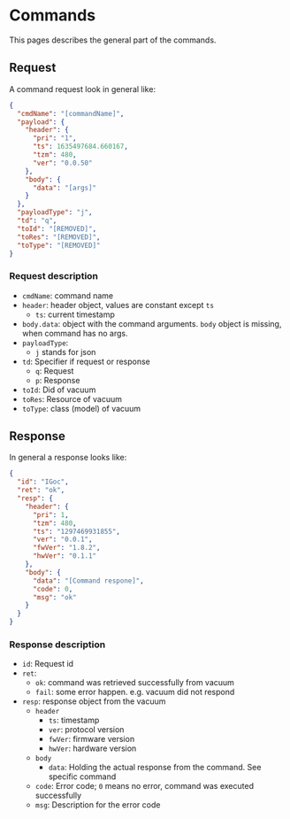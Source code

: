 # Commands

This pages describes the general part of the commands.

## Request

A command request look in general like:

```json
{
  "cmdName": "[commandName]",
  "payload": {
    "header": {
      "pri": "1",
      "ts": 1635497684.660167,
      "tzm": 480,
      "ver": "0.0.50"
    },
    "body": {
      "data": "[args]"
    }
  },
  "payloadType": "j",
  "td": "q",
  "toId": "[REMOVED]",
  "toRes": "[REMOVED]",
  "toType": "[REMOVED]"
}
```

### Request description

- `cmdName`: command name
- `header`: header object, values are constant except `ts`
    - `ts`: current timestamp
- `body.data`: object with the command arguments. `body` object is missing, when command has no args.
- `payloadType`:
    - `j` stands for json
- `td`: Specifier if request or response
    - `q`: Request
    - `p`: Response
- `toId`: Did of vacuum
- `toRes`: Resource of vacuum
- `toType`: class (model) of vacuum

## Response

In general a response looks like:

```json
{
  "id": "IGoc",
  "ret": "ok",
  "resp": {
    "header": {
      "pri": 1,
      "tzm": 480,
      "ts": "1297469931855",
      "ver": "0.0.1",
      "fwVer": "1.8.2",
      "hwVer": "0.1.1"
    },
    "body": {
      "data": "[Command respone]",
      "code": 0,
      "msg": "ok"
    }
  }
}
```

### Response description

- `id`: Request id
- `ret`:
    - `ok`: command was retrieved successfully from vacuum
    - `fail`: some error happen. e.g. vacuum did not respond
- `resp`: response object from the vacuum
    - `header`
        - `ts`: timestamp
        - `ver`: protocol version
        - `fwVer`: firmware version
        - `hwVer`: hardware version
    - `body`
        - `data`: Holding the actual response from the command. See specific command
    - `code`: Error code; `0` means no error, command was executed successfully
    - `msg`: Description for the error code
